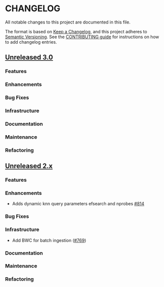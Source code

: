 # CHANGELOG
All notable changes to this project are documented in this file.

The format is based on [Keep a Changelog](https://keepachangelog.com/en/1.0.0/), and this project adheres to [Semantic Versioning](https://semver.org/spec/v2.0.0.html). See the [CONTRIBUTING guide](./CONTRIBUTING.md#Changelog) for instructions on how to add changelog entries.

## [Unreleased 3.0](https://github.com/opensearch-project/neural-search/compare/2.x...HEAD)
### Features
### Enhancements
### Bug Fixes
### Infrastructure
### Documentation
### Maintenance
### Refactoring

## [Unreleased 2.x](https://github.com/opensearch-project/neural-search/compare/2.15...2.x)
### Features
### Enhancements
* Adds dynamic knn query parameters efsearch and nprobes [#814](https://github.com/opensearch-project/neural-search/pull/814/)
### Bug Fixes
### Infrastructure
- Add BWC for batch ingestion ([#769](https://github.com/opensearch-project/neural-search/pull/769))
### Documentation
### Maintenance
### Refactoring

